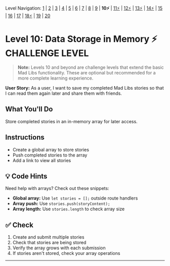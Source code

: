 Level Navigation: [1](./mad-libs-lv-1.md) | [2](./mad-libs-lv-2.md) | [3](./mad-libs-lv-3.md) | [4](./mad-libs-lv-4.md) | [5](./mad-libs-lv-5.md) | [6](./mad-libs-lv-6.md) | [7](./mad-libs-lv-7.md) | [8](./mad-libs-lv-8.md) | [9](./mad-libs-lv-9.md) | **10⚡** | [11⚡](./mad-libs-lv-11.md) | [12⚡](./mad-libs-lv-12.md) | [13⚡](./mad-libs-lv-13.md) | [14⚡](./mad-libs-lv-14.md) | [15](./mad-libs-lv-15.md) | [16](./mad-libs-lv-16.md) | [17](./mad-libs-lv-17.md) | [18⚡](./mad-libs-lv-18.md) | [19](./mad-libs-lv-19.md) | [20](./mad-libs-lv-20.md)

# Level 10: Data Storage in Memory ⚡ CHALLENGE LEVEL

> **Note:** Levels 10 and beyond are challenge levels that extend the basic Mad Libs functionality. These are optional but recommended for a more complete learning experience.

**User Story:** As a user, I want to save my completed Mad Libs stories so that I can read them again later and share them with friends.

## What You'll Do
Store completed stories in an in-memory array for later access.

## Instructions
- Create a global array to store stories
- Push completed stories to the array
- Add a link to view all stories

## 💡 Code Hints
Need help with arrays? Check out these snippets:
- **Global array:** Use `let stories = [];` outside route handlers
- **Array push:** Use `stories.push(storyContent);`
- **Array length:** Use `stories.length` to check array size

## ✅ Check
1. Create and submit multiple stories
2. Check that stories are being stored
3. Verify the array grows with each submission
4. If stories aren't stored, check your array operations

---